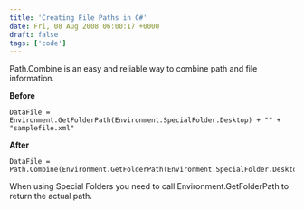 ```yaml
---
title: 'Creating File Paths in C#'
date: Fri, 08 Aug 2008 06:00:17 +0000
draft: false
tags: ['code']
---
```


Path.Combine is an easy and reliable way to combine path and file information.

**Before**

```
DataFile = Environment.GetFolderPath(Environment.SpecialFolder.Desktop) + "" + "samplefile.xml"
```

**After**

```
DataFile = Path.Combine(Environment.GetFolderPath(Environment.SpecialFolder.Desktop),"samplefile.xml");

```

  
When using Special Folders you need to call Environment.GetFolderPath to return the actual path.